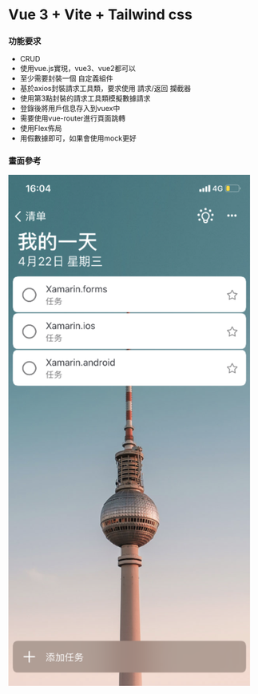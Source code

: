 # Vue 3 + Vite + Tailwind css

### 功能要求
- CRUD
- 使用vue.js實現，vue3、vue2都可以
- 至少需要封裝一個 自定義組件
- 基於axios封裝請求工具類，要求使用 請求/返回 攔截器
-  使用第3點封裝的請求工具類模擬數據請求
- 登錄後將用戶信息存入到vuex中
- 需要使用vue-router進行頁面跳轉
- 使用Flex佈局
- 用假數據即可，如果會使用mock更好

### 畫面參考

![image](./public/todo.png)
